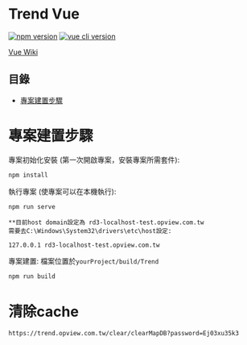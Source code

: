 # Trend Vue

[![npm version](https://img.shields.io/badge/npm-v6.14.5-blue.svg)](#)
[![vue cli version](https://img.shields.io/badge/Vue%20CLI-v4.5.6-blue.svg)](#)

[Vue Wiki](http://eits.eland.com.tw/wiki/pages/viewpage.action?pageId=665518596)

目錄
---

* [專案建置步驟](#專案建置步驟)


# 專案建置步驟

專案初始化安裝 (第一次開啟專案，安裝專案所需套件):
```sh
npm install
```

執行專案 (使專案可以在本機執行):
```sh
npm run serve
```

`**目前host domain設定為 rd3-localhost-test.opview.com.tw`  
`需要去C:\Windows\System32\drivers\etc\host設定:`  
```
127.0.0.1 rd3-localhost-test.opview.com.tw
```

專案建置: 檔案位置於`yourProject/build/Trend`
```sh
npm run build
```

# 清除cache
```
https://trend.opview.com.tw/clear/clearMapDB?password=Ej03xu35k3
```